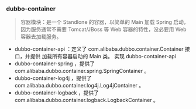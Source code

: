 ### dubbo-container 
> 容器模块：是一个 Standlone 的容器，以简单的 Main 加载 Spring 启动，因为服务通常不需要 Tomcat/JBoss 等 Web 容器的特性，没必要用 Web 容器去加载服务。

- dubbo-container-api ：定义了 com.alibaba.dubbo.container.Container 接口，并提供 加载所有容器启动的 Main 类。
实现 dubbo-container-api 
- dubbo-container-spring ，提供了 com.alibaba.dubbo.container.spring.SpringContainer 。
- dubbo-container-log4j ，提供了 com.alibaba.dubbo.container.log4j.Log4jContainer 。
- dubbo-container-logback ，提供了 com.alibaba.dubbo.container.logback.LogbackContainer 。